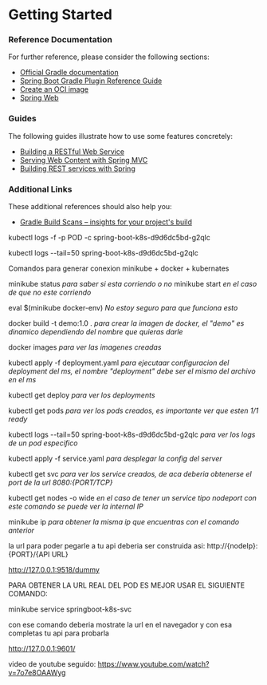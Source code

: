 # Getting Started

### Reference Documentation
For further reference, please consider the following sections:

* [Official Gradle documentation](https://docs.gradle.org)
* [Spring Boot Gradle Plugin Reference Guide](https://docs.spring.io/spring-boot/docs/3.3.0-SNAPSHOT/gradle-plugin/reference/html/)
* [Create an OCI image](https://docs.spring.io/spring-boot/docs/3.3.0-SNAPSHOT/gradle-plugin/reference/html/#build-image)
* [Spring Web](https://docs.spring.io/spring-boot/docs/3.3.0-SNAPSHOT/reference/htmlsingle/index.html#web)

### Guides
The following guides illustrate how to use some features concretely:

* [Building a RESTful Web Service](https://spring.io/guides/gs/rest-service/)
* [Serving Web Content with Spring MVC](https://spring.io/guides/gs/serving-web-content/)
* [Building REST services with Spring](https://spring.io/guides/tutorials/rest/)

### Additional Links
These additional references should also help you:

* [Gradle Build Scans – insights for your project's build](https://scans.gradle.com#gradle)


kubectl logs -f -p POD -c spring-boot-k8s-d9d6dc5bd-g2qlc

kubectl logs --tail=50 spring-boot-k8s-d9d6dc5bd-g2qlc


Comandos para generar conexion minikube + docker + kubernates

minikube status *para saber si esta corriendo o no*
minikube start *en el caso de que no este corriendo*

eval $(minikube docker-env)  *No estoy seguro para que funciona esto*

docker build -t demo:1.0 . *para crear la imagen de docker, el "demo" es dinamico dependiendo del nombre que quieras darle*

docker images *para ver las imagenes creadas*

kubectl apply -f deployment.yaml *para ejecutaar configuracion del deployment del ms, el nombre "deployment" debe ser el mismo del archivo en el ms*

kubectl get deploy *para ver los deployments*

kubectl get pods *para ver los pods creados, es importante ver que esten 1/1 ready*

kubectl logs --tail=50 spring-boot-k8s-d9d6dc5bd-g2qlc *para ver los logs de un pod especifico*

kubectl apply -f service.yaml *para desplegar la config del server*

kubectl get svc *para ver los service creados, de aca deberia obtenerse el port de la url 8080:{PORT/TCP}*

kubectl get nodes -o wide *en el caso de tener un service tipo nodeport con este comando se puede ver la internal IP*

minikube ip *para obtener la misma ip que encuentras con el comando anterior*

la url para poder pegarle a tu api deberia ser construida asi: http://{nodeIp}:{PORT}/{API URL}

http://127.0.0.1:9518/dummy

PARA OBTENER LA URL REAL DEL POD ES MEJOR USAR EL SIGUIENTE COMANDO:

minikube service springboot-k8s-svc

con ese comando deberia mostrate la url en el navegador y con esa completas tu api para probarla

http://127.0.0.1:9601/

video de youtube seguido:
https://www.youtube.com/watch?v=7o7e8OAAWyg